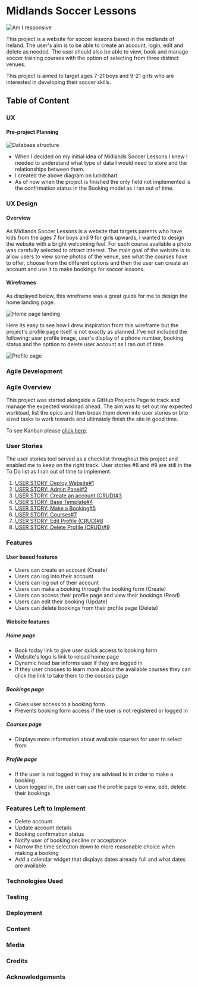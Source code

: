 # Midlands Soccer Lessons

![Am I responsive](/static/images/readme/am%20i%20responsive.png)

This project is a website for soccer lessons based in the midlands of Ireland. The user's aim is to be able to create an account, login, edit and delete as needed. The user should also be able to view, book and manage soccer training courses with the option of selecting from three distinct venues.

This project is aimed to target ages 7-21 boys and 9-21 girls who are interested in developing their soccer skills.

## Table of Content

### UX

#### Pre-project Planning
![Database structure](/static/images/readme/UX%20-%20Preproject%20Planning.png)

* When I decided on my initial idea of Midlands Soccer Lessons I knew I needed to understand what  type of data I would need to store and the relationships between them.
* I created the above diagram on lucidchart.
* As of now when the project is finished the only field not implemented is the confirmation status in the Booking model as I ran out of time.

### UX Design
#### Overview
As Midlands Soccer Lessons is a website that targets parents who have kids from the ages 7 for boys and 9 for girls upwards, I wanted to design the website with a bright welcoming feel. For each course available a photo was carefully selected to attract interest. 
The main goal of the website is to allow users to view some photos of the venue, see what the courses have to offer, choose from the different options and then the user can create an account and use it to make bookings for soccer lessons.

#### Wireframes
As displayed below, this wireframe was a great guide for me to design the home landing page.

![Home page landing](/static/images/readme/Wireframe%20-%20home%20landing.png)


Here its easy to see how I drew inspiration from this wireframe but the project's profile page itself is not exactly as planned.
I've not included the following: user profile image, user's display of a phone number, booking status and the opttion to delete user account as I ran out of time.

![Profile page](/static/images/readme/Profile%20page%20wireframe.png)


### Agile Development
### Agile Overview
This project was started alongside a GitHub Projects Page to track and manage the expected workload ahead. The aim was to set out my expected workload, list the epics and then break them down into user stories or bite sized tasks to work towards and ultimately finish the site in good time.

To see Kanban please [click here](https://github.com/users/nathan-bytecode/projects/9).

### User Stories
The user stories tool served as a checklist throughout this project and enabled me to keep on the right track. User stories #8 and #9 are still in the To Do list as I ran out of time to implement.

1. [USER STORY: Deploy Website#1](https://github.com/users/nathan-bytecode/projects/9/views/1?pane=issue&itemId=49518992)
2. [USER STORY: Admin Panel#2](https://github.com/users/nathan-bytecode/projects/9?pane=issue&itemId=49518994)
3. [USER STORY: Create an account (CRUD)#3](https://github.com/users/nathan-bytecode/projects/9/views/1?pane=issue&itemId=49518995)
4. [USER STORY: Base Template#4](https://github.com/users/nathan-bytecode/projects/9/views/1?pane=issue&itemId=49518996)
5. [USER STORY: Make a Booking#5](https://github.com/users/nathan-bytecode/projects/9/views/1?pane=issue&itemId=49518997)
6. [USER STORY: Courses#7](https://github.com/users/nathan-bytecode/projects/9/views/1?pane=issue&itemId=49518998)
7. [USER STORY: Edit Profile (CRUD)#8](https://github.com/users/nathan-bytecode/projects/9?pane=issue&itemId=49518999)
8. [USER STORY: Delete Profile (CRUD)#9](https://github.com/users/nathan-bytecode/projects/9?pane=issue&itemId=49519001)

### Features
#### User based features
* Users can create an account (Create)
* Users can log into their account
* Users can log out of their account
* Users can make a booking through the booking form (Create)
* Users can access their profile page and view their bookings (Read)
* Users can edit their booking (Update)
* Users can delete bookings from their profile page (Delete)

#### Website features
##### Home page
* Book today link to give user quick access to booking form
* Website's logo is link to reload home page
* Dynamic head bar informs user if they are logged in
* If they user chooses to learn more about the available courses they can click the link to take them to the courses page

##### Bookings page
* Gives user access to a booking form
* Prevents booking form access if the user is not registered or logged in

##### Courses page
* Displays more information about available courses for user to select from

##### Profile page
* If the user is not logged in they are advised to in order to make a booking
* Upon logged in, the user can use the profile page to view, edit, delete their bookings

### Features Left to Implement
* Delete account 
* Update account details
* Booking confirmation status
* Notify user of booking decline or acceptance
* Narrow the time selection down to more reasonable choice when making a booking
* Add a calendar widget that displays dates already full and what dates are available

### Technologies Used

### Testing

### Deployment

### Content

### Media

### Credits

### Acknowledgements